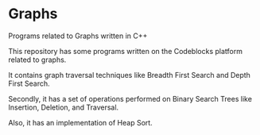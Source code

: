 # Graphs
Programs related to Graphs written in C++

This repository has some programs written on the Codeblocks platform related to graphs.

It contains graph traversal techniques like Breadth First Search and Depth First Search.

Secondly, it has a set of operations performed on Binary Search Trees like Insertion, Deletion, and Traversal.

Also, it has an implementation of Heap Sort.
